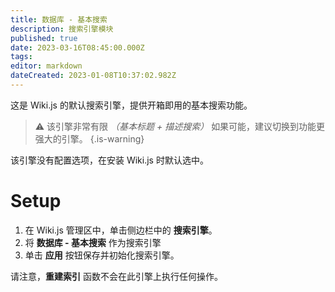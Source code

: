 ```yaml
---
title: 数据库 - 基本搜索
description: 搜索引擎模块
published: true
date: 2023-03-16T08:45:00.000Z
tags: 
editor: markdown
dateCreated: 2023-01-08T10:37:02.982Z
---
```


这是 Wiki.js 的默认搜索引擎，提供开箱即用的基本搜索功能。 

> :warning: 该引擎非常有限 *（基本标题 + 描述搜索）* 如果可能，建议切换到功能更强大的引擎。
{.is-warning}

该引擎没有配置选项，在安装 Wiki.js 时默认选中。 

# Setup

1. 在 Wiki.js 管理区中，单击侧边栏中的 **搜索引擎**。
1. 将 **数据库 - 基本搜索** 作为搜索引擎
1. 单击 **应用** 按钮保存并初始化搜索引擎。

请注意，**重建索引** 函数不会在此引擎上执行任何操作。